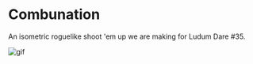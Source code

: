 # Combunation
An isometric roguelike shoot 'em up we are making for Ludum Dare #35.

![gif](http://i.imgur.com/QZMXN3b.gif)
